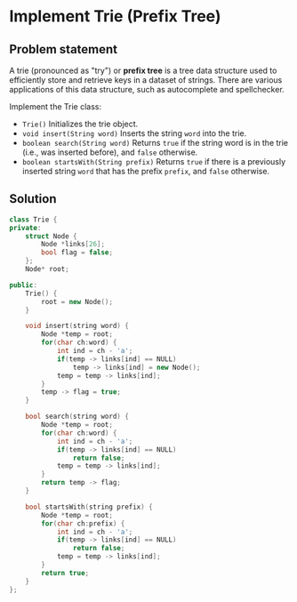 # Implement Trie (Prefix Tree)

## Problem statement

A trie (pronounced as "try") or **prefix tree** is a tree data structure used to efficiently store and retrieve keys in a dataset of strings. There are various applications of this data structure, such as autocomplete and spellchecker.

Implement the Trie class:

- `Trie()` Initializes the trie object.
- `void insert(String word)` Inserts the string `word` into the trie.
- `boolean search(String word)` Returns `true` if the string word is in the trie (i.e., was inserted before), and `false` otherwise.
- `boolean startsWith(String prefix)` Returns `true` if there is a previously inserted string `word` that has the prefix `prefix`, and `false` otherwise.

## Solution

```cpp
class Trie {
private:
    struct Node {
        Node *links[26];
        bool flag = false;
    };
    Node* root;

public:
    Trie() {
        root = new Node();
    }

    void insert(string word) {
        Node *temp = root;
        for(char ch:word) {
            int ind = ch - 'a';
            if(temp -> links[ind] == NULL)
                temp -> links[ind] = new Node();
            temp = temp -> links[ind];
        }
        temp -> flag = true;
    }

    bool search(string word) {
        Node *temp = root;
        for(char ch:word) {
            int ind = ch - 'a';
            if(temp -> links[ind] == NULL)
                return false;
            temp = temp -> links[ind];
        }
        return temp -> flag;
    }

    bool startsWith(string prefix) {
        Node *temp = root;
        for(char ch:prefix) {
            int ind = ch - 'a';
            if(temp -> links[ind] == NULL)
                return false;
            temp = temp -> links[ind];
        }
        return true;
    }
};
```
